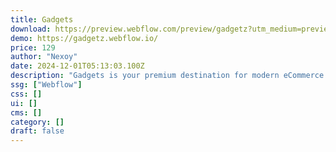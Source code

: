 ```yaml
---
title: Gadgets
download: https://preview.webflow.com/preview/gadgetz?utm_medium=preview_link&utm_source=designer&utm_content=gadgetz&preview=3e147d6aff2666c7ca0eb44098f331fc&locale=en&workflow=preview
demo: https://gadgetz.webflow.io/
price: 129
author: "Nexoy"
date: 2024-12-01T05:13:03.100Z
description: "Gadgets is your premium destination for modern eCommerce solutions. Explore our Webflow template designed for electronic online stores, gadget shops, phone retailers, and single-vendor platforms. The full eCommerce shop is ready to go."
ssg: ["Webflow"]
css: []
ui: []
cms: []
category: []
draft: false
---
```

